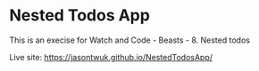 # Nested Todos App
This is an execise for Watch and Code - Beasts - 8. Nested todos

Live site: https://jasontwuk.github.io/NestedTodosApp/
